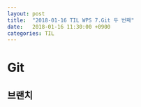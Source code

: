 ```yaml
---
layout: post
title:  "2018-01-16 TIL WPS 7.Git 두 번째"
date:   2018-01-16 11:30:00 +0900
categories: TIL
---
```



# Git

## 브랜치



